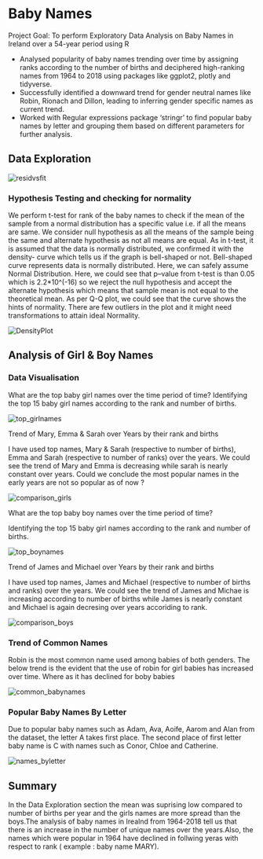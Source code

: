 # Baby Names 
Project Goal: To perform Exploratory Data Analysis on Baby Names in Ireland over a 54-year period using R

* Analysed popularity of baby names trending over time by assigning ranks according to the number of births and deciphered high-ranking names from 1964 to 2018 using packages like ggplot2, plotly and tidyverse.
* Successfully identified a downward trend for gender neutral names like Robin, Ríonach and Dillon, leading to inferring gender specific names as current trend.
* Worked with Regular expressions package ‘stringr’ to find popular baby names by letter and grouping them based on different parameters for further analysis.

## Data Exploration

![residvsfit](/images/residualvsfit.png)

### Hypothesis Testing and checking for normality

We perform t-test for rank of the baby names to check if the mean of the sample from a normal distribution has a specific value i.e. if all the means are same. We consider null hypothesis as all the means of the sample being the same and alternate hypothesis as not all means are equal. As in t-test, it is assumed that the data is normally distributed, we confirmed it with the density- curve which tells us if the graph is bell-shaped or not. Bell-shaped curve represents data is normally distributed. Here, we can safely assume Normal Distribution. Here, we could see that p–value from t-test is than 0.05 which is 2.2*10^(-16) so we reject the null hypothesis and accept the alternate hypothesis which means that sample mean is not equal to the theoretical mean. As per Q-Q plot, we could see that the curve shows the hints of normality. There are few outliers in the plot and it might need transformations to attain ideal Normality.

![DensityPlot](/images/desnity_plot_rank.png)

## Analysis of Girl & Boy Names
### Data Visualisation
What are the top baby girl names over the time period of time? Identifying the top 15 baby girl names according to the rank and number of births.

![top_girlnames](/images/top_girlnames.png)

Trend of Mary, Emma & Sarah over Years by their rank and births

I have used top names, Mary & Sarah (respective to number of births), Emma and Sarah (respective to number of ranks) over the years. We could see the trend of Mary and Emma is decreasing while sarah is nearly constant over years. Could we conclude the most popular names in the early years are not so popular as of now ?

![comparison_girls](/images/comparison_girls.png)

What are the top baby boy names over the time period of time?

Identifying the top 15 baby girl names according to the rank and number of births.

![top_boynames](/images/top_boynames.png)

Trend of James and Michael over Years by their rank and births

I have used top names, James and Michael (respective to number of births and ranks) over the years. We could see the trend of James and Michae is increasing according to number of births while James is nearly constant and Michael is again decresing over years accoriding to rank.

![comparison_boys](/images/comparison_boys.png)

### Trend of Common Names
Robin is the most common name used among babies of both genders. The below trend is the evident that the use of robin for girl babies has increased over time. Where as it has declined for boby babies

![common_babynames](/images/common_babynames.png)

### Popular Baby Names By Letter
Due to popular baby names such as Adam, Ava, Aoife, Aarom and Alan from the dataset, the letter A takes first place. The second place of first letter baby name is C with names such as Conor, Chloe and Catherine.

![names_byletter](/images/names_byletter.png)

## Summary
In the Data Exploration section the mean was suprising low compared to number of births per year and the girls names are more spread than the boys.The analysis of baby names in Irealnd from 1964-2018 tell us that there is an increase in the number of unique names over the years.Also, the names which were popular in 1964 have declined in follwing yeras with respect to rank ( example : baby name MARY).



